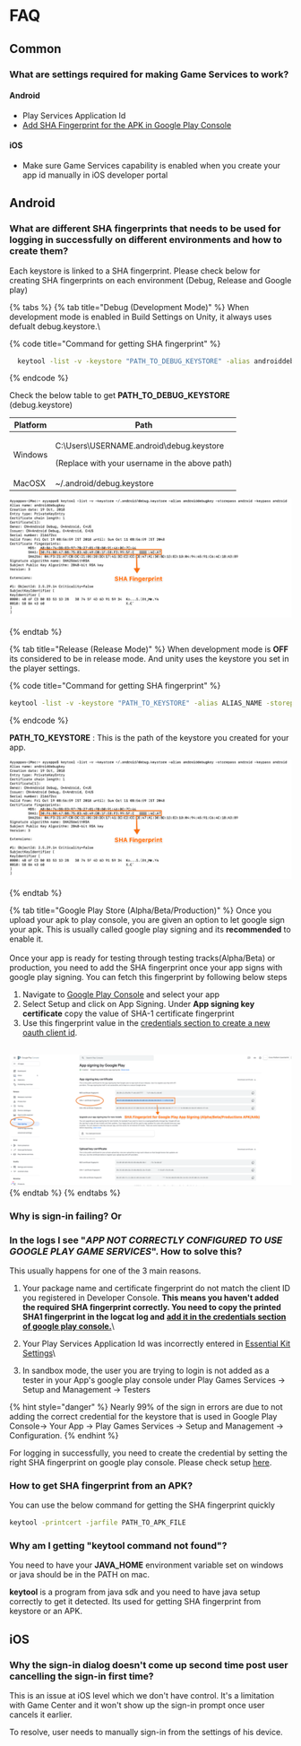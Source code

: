 # FAQ

## Common

### What are settings required for making Game Services to work?

#### Android

* Play Services Application Id
* [Add SHA Fingerprint for the APK in Google Play Console](setup/android.md#configuring-credentials-sha-fingerprint-authentication)

#### iOS

* Make sure Game Services capability is enabled when you create your app id manually in iOS developer portal

## Android

### What are different SHA fingerprints that needs to be used for logging in successfully on different environments and how to create them?

Each keystore is linked to a SHA fingerprint. Please check below for creating SHA fingerprints on each environment (Debug, Release and Google play)

{% tabs %}
{% tab title="Debug (Development Mode)" %}
When development mode is enabled in Build Settings on Unity, it always uses defualt debug.keystore.\


{% code title="Command for getting SHA fingerprint" %}
```bash
  keytool -list -v -keystore "PATH_TO_DEBUG_KEYSTORE" -alias androiddebugkey -storepass android -keypass android
```
{% endcode %}

Check the below table to get  **PATH\_TO\_DEBUG\_KEYSTORE** (debug.keystore)

| Platform | Path                                                                                                  |
| -------- | ----------------------------------------------------------------------------------------------------- |
| Windows  | <p>C:\Users\USERNAME\.android\debug.keystore</p><p>(Replace with your username in the above path)</p> |
| MacOSX   | \~/.android/debug.keystore                                                                            |

![SHA fingerprint to consider finishing the configuration on google play console](../../.gitbook/assets/GetSHAFingerPrint.png)


{% endtab %}

{% tab title="Release (Release Mode)" %}
When development mode is **OFF** its considered to be in release mode. And unity uses the keystore you set in the player settings.

{% code title="Command for getting SHA fingerprint" %}
```bash
keytool -list -v -keystore "PATH_TO_KEYSTORE" -alias ALIAS_NAME -storepass STORE_PASSWORD -keypass KEY_PASSWORD
```
{% endcode %}

**PATH\_TO\_KEYSTORE** : This is the path of the keystore you created for your app.

![Use your release keystore along with providing. ALIAS\_NAME,  STORE\_PASS and KEY\_PASS](../../.gitbook/assets/GetSHAFingerPrint.png)


{% endtab %}

{% tab title="Google Play Store (Alpha/Beta/Production)" %}
Once you upload your apk to play console, you are given an option to let google sign your apk. This is usually called google play signing and its **recommended** to enable it.\
\
Once your app is ready for testing through testing tracks(Alpha/Beta) or production, you need to add the SHA fingerprint once your app signs with google play signing. You can fetch this fingerprint by following below steps

1. Navigate to [Google Play Console](https://play.google.com/apps/publish) and select your app
2. Select Setup and click on App Signing. Under **App signing key certificate** copy the value of SHA-1 certificate fingerprint
3. Use this fingerprint value in the [credentials section to create a new oauth client id](setup/android.md#configuring-credentials-sha-fingerprint-authentication).\
   \
   &#x20;&#x20;

![Google play app signing SHA fingerprint](../../.gitbook/assets/GooglePlayAppSigningSHAFingerprint.png)
{% endtab %}
{% endtabs %}

### Why is sign-in failing? **Or**

### **In the logs I see "**_**APP NOT CORRECTLY CONFIGURED TO USE GOOGLE PLAY GAME SERVICES**_**". How to solve this?**

This usually happens for one of the 3 main reasons.

1. Your package name and certificate fingerprint do not match the client ID you registered in Developer Console. **This means you haven't added the required SHA fingerprint correctly. You need to copy the printed SHA1 fingerprint  in the logcat log and** [**add it in the credentials section of google play console.**](setup/android.md#adding-a-sha-fingerprint)\

2. Your Play Services Application Id was incorrectly entered in [Essential Kit Settings](setup/#properties)\

3. In sandbox mode, the user you are trying to login is not added as a tester in your App's google play console under Play Games Services -> Setup and Management -> Testers

{% hint style="danger" %}
Nearly 99% of the sign in errors are due to not adding the correct credential for the keystore that is used in Google Play Console-> Your App -> Play Games Services -> Setup and Management -> Configuration.&#x20;
{% endhint %}

For logging in successfully, you need to create the credential by setting the right SHA fingerprint on google play console. Please check setup [here](setup/android.md#configuring-credentials-sha-fingerprint-authentication).

### How to get SHA fingerprint from an APK?

You can use the below command for getting the SHA fingerprint quickly

```bash
keytool -printcert -jarfile PATH_TO_APK_FILE
```

### Why am I getting "keytool command not found"?

You need to have your **JAVA\_HOME** environment variable set on windows or java should be in the PATH on mac.

**keytool** is a program from java sdk and you need to have java setup correctly to get it detected. Its used for getting SHA fingerprint from keystore or an APK.

## iOS

### Why the sign-in dialog doesn't come up second time post user cancelling the sign-in first time?

This is an issue at iOS level which we don't have control. It's a limitation with Game Center and it won't show up the sign-in prompt once user cancels it earlier.

To resolve, user needs to manually sign-in from the settings of his device.

